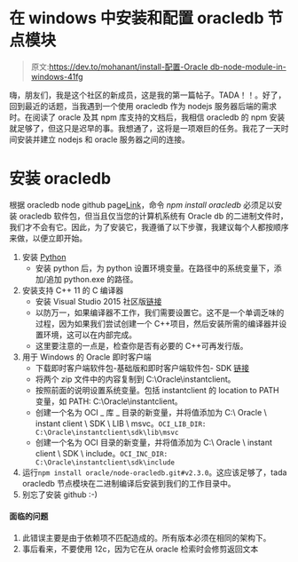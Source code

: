 # 在 windows 中安装和配置 oracledb 节点模块

> 原文:[https://dev.to/mohanant/install-配置-Oracle db-node-module-in-windows-41fg](https://dev.to/mohanant/install--configure-oracledb-node-module-in-windows-41fg)

嗨，朋友们，我是这个社区的新成员，这是我的第一篇帖子。TADA！！。好了，回到最近的话题，当我遇到一个使用 oracledb 作为 nodejs 服务器后端的需求时。在阅读了 oracle 及其 npm 库支持的文档后，我相信 oracledb 的 npm 安装就足够了，但这只是迟早的事。我想通了，这将是一项艰巨的任务。我花了一天时间安装并建立 nodejs 和 oracle 服务器之间的连接。

# [](#installation-of-oracledb)安装 oracledb

根据 oracledb node github page[Link](https://oracle.github.io/node-oracledb/INSTALL.html#quickstart)，命令 *npm install oracledb* 必须足以安装 oracledb 软件包，但当且仅当您的计算机系统有 Oracle db 的二进制文件时，我们才不会有它。因此，为了安装它，我遵循了以下步骤，我建议每个人都按顺序来做，以便立即开始。

1.  安装 [Python](https://www.python.org/downloads/)
    *   安装 python 后，为 python 设置环境变量。在路径中的系统变量下，添加/追加 python.exe 的路径。
2.  安装支持 C++ 11 的 C 编译器
    *   安装 Visual Studio 2015 社区版[链接](https://visualstudio.microsoft.com/downloads/)
    *   以防万一，如果编译器不工作，我们需要设置它。这不是一个单调乏味的过程，因为如果我们尝试创建一个 C++项目，然后安装所需的编译器并设置环境，这可以在内部完成。
    *   这里要注意的一点是，检查你是否有必要的 C++可再发行版。
3.  用于 Windows 的 Oracle 即时客户端
    *   下载即时客户端软件包-基础版和即时客户端软件包- SDK [链接](http://www.oracle.com/technetwork/database/features/instant-client/index-097480.html)
    *   将两个 zip 文件中的内容复制到 C:\Oracle\instantclient。
    *   按照前面的说明设置系统变量。包括 instantclient 的 location to PATH 变量，如 PATH: C:\Oracle\instantclient。
    *   创建一个名为 OCI _ 库 _ 目录的新变量，并将值添加为 C:\ Oracle \ instant client \ SDK \ LIB \ msvc。`OCI_LIB_DIR: C:\Oracle\instantclient\sdk\lib\msvc`
    *   创建一个名为 OCI 目录的新变量，并将值添加为 C:\ Oracle \ instant client \ SDK \ include。`OCI_INC_DIR: C:\Oracle\instantclient\sdk\include`
4.  运行`npm install oracle/node-oracledb.git#v2.3.0`。这应该足够了，tada oracledb 节点模块在二进制编译后安装到我们的工作目录中。
5.  别忘了安装 github :-)

#### [](#issues-faced)面临的问题

1.  此错误主要是由于依赖项不匹配造成的。所有版本必须在相同的架构下。
2.  事后看来，不要使用 12c，因为它在从 oracle 检索时会修剪返回文本